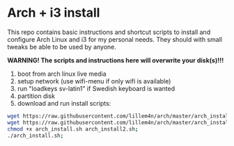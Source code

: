 # Arch + i3 install

This repo contains basic instructions and shortcut scripts to install and configure Arch Linux and i3 for my personal needs. They should with small tweaks be able to be used by anyone.

**WARNING! The scripts and instructions here will overwrite your disk(s)!!!**

1)  boot from arch linux live media  
2)  setup network (use wifi-menu if only wifi is available)  
3) run "loadkeys sv-latin1" if Swedish keyboard is wanted  
4) partition disk  
5) download and run install scripts:  

```bash
wget https://raw.githubusercontent.com/lillem4n/arch/master/arch_install.sh;
wget https://raw.githubusercontent.com/lillem4n/arch/master/arch_install2.sh;
chmod +x arch_install.sh arch_install2.sh;
./arch_install.sh;
```
